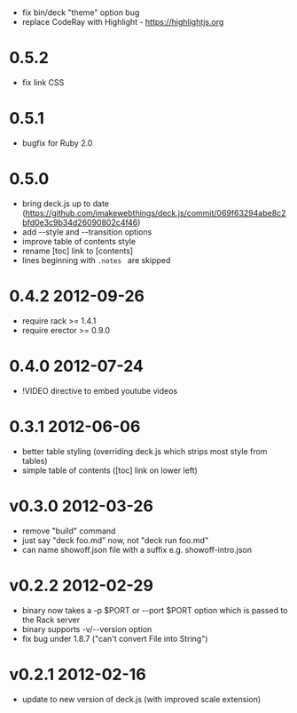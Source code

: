#
* fix bin/deck "theme" option bug
* replace CodeRay with Highlight - https://highlightjs.org

# 0.5.2
* fix link CSS

# 0.5.1
* bugfix for Ruby 2.0

# 0.5.0
* bring deck.js up to date (https://github.com/imakewebthings/deck.js/commit/069f63294abe8c2bfd0e3c9b34d26090802c4f46)
* add --style and --transition options
* improve table of contents style
* rename [toc] link to [contents]
* lines beginning with `.notes ` are skipped

# 0.4.2 2012-09-26
* require rack >= 1.4.1
* require erector >= 0.9.0

# 0.4.0 2012-07-24
* !VIDEO directive to embed youtube videos

# 0.3.1 2012-06-06
* better table styling (overriding deck.js which strips most style from tables)
* simple table of contents ([toc] link on lower left)

# v0.3.0 2012-03-26
* remove "build" command
* just say "deck foo.md" now, not "deck run foo.md"
* can name showoff.json file with a suffix e.g. showoff-intro.json

# v0.2.2 2012-02-29
* binary now takes a -p $PORT or --port $PORT option which is passed to the Rack server
* binary supports -v/--version option
* fix bug under 1.8.7 ("can't convert File into String")

# v0.2.1 2012-02-16
* update to new version of deck.js (with improved scale extension)

